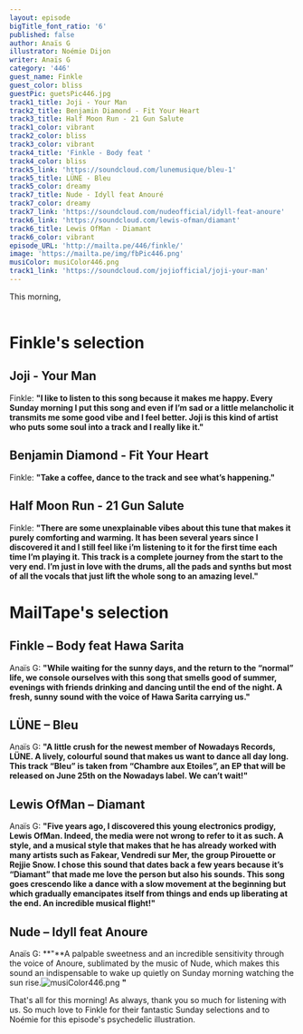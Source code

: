 ```yaml
---
layout: episode
bigTitle_font_ratio: '6'
published: false
author: Anaïs G
illustrator: Noémie Dijon
writer: Anaïs G
category: '446'
guest_name: Finkle
guest_color: bliss
guestPic: guetsPic446.jpg
track1_title: Joji - Your Man
track2_title: Benjamin Diamond - Fit Your Heart
track3_title: Half Moon Run - 21 Gun Salute
track1_color: vibrant
track2_color: bliss
track3_color: vibrant
track4_title: 'Finkle - Body feat '
track4_color: bliss
track5_link: 'https://soundcloud.com/lunemusique/bleu-1'
track5_title: LÜNE - Bleu
track5_color: dreamy
track7_title: Nude - Idyll feat Anouré
track7_color: dreamy
track7_link: 'https://soundcloud.com/nudeofficial/idyll-feat-anoure'
track6_link: 'https://soundcloud.com/lewis-ofman/diamant'
track6_title: Lewis OfMan - Diamant
track6_color: vibrant
episode_URL: 'http://mailta.pe/446/finkle/'
image: 'https://mailta.pe/img/fbPic446.png'
musiColor: musiColor446.png
track1_link: 'https://soundcloud.com/jojiofficial/joji-your-man'
---
```

<p id="introduction">This morning, 
<br><br>

</p>

# Finkle's selection

## Joji - Your Man 
Finkle: **"**I like to listen to this song because it makes me happy. Every Sunday morning I put this song and even if I’m sad or a little melancholic it transmits me some good vibe and I feel better. Joji is this kind of artist who puts some soul into a track and I really like it.**"**

## Benjamin Diamond - Fit Your Heart 
Finkle: **"**Take a coffee, dance to the track and see what’s happening.**"**

## Half Moon Run - 21 Gun Salute
Finkle: **"**There are some unexplainable vibes about this tune that makes it purely comforting and warming. It has been several years since I discovered it and I still feel like i’m listening to it for the first time each time I’m playing it. This track is a complete journey from the start to the very end. I’m just in love with the drums, all the pads and synths but most of all the vocals that just lift the whole song to an amazing level.**"**

# MailTape's selection

## Finkle – Body feat Hawa Sarita
Anaïs G: **"**While waiting for the sunny days, and the return to the “normal” life, we console ourselves with this song that smells good of summer, evenings with friends drinking and dancing until the end of the night. A fresh, sunny sound with the voice of Hawa Sarita carrying us.**"**

## LÜNE – Bleu
Anaïs G: **"**A little crush for the newest member of Nowadays Records, LÜNE. A lively, colourful sound that makes us want to dance all day long. This track “Bleu” is taken from “Chambre aux Etoiles”, an EP that will be released on June 25th on the Nowadays label. We can’t wait!**"**

## Lewis OfMan – Diamant
Anaïs G: **"**Five years ago, I discovered this young electronics prodigy, Lewis OfMan. Indeed, the media were not wrong to refer to it as such. A style, and a musical style that makes that he has already worked with many artists such as Fakear, Vendredi sur Mer, the group Pirouette or Rejjie Snow. I chose this sound that dates back a few years because it’s “Diamant” that made me love the person but also his sounds. This song goes crescendo like a dance with a slow movement at the beginning but which gradually emancipates itself from things and ends up liberating at the end. An incredible musical flight!**"**

## Nude – Idyll feat Anoure
Anaïs G: **"**A palpable sweetness and an incredible sensitivity through the voice of Anoure, sublimated by the music of Nude, which makes this sound an indispensable to wake up quietly on Sunday morning watching the sun rise.![musiColor446.png]({{site.baseurl}}/img/musiColor446.png)
**"**

<p id="outroduction">That's all for this morning! As always, thank you so much for listening with us. So much love to  Finkle for their fantastic Sunday selections and to Noémie for this episode's psychedelic illustration.</p>
